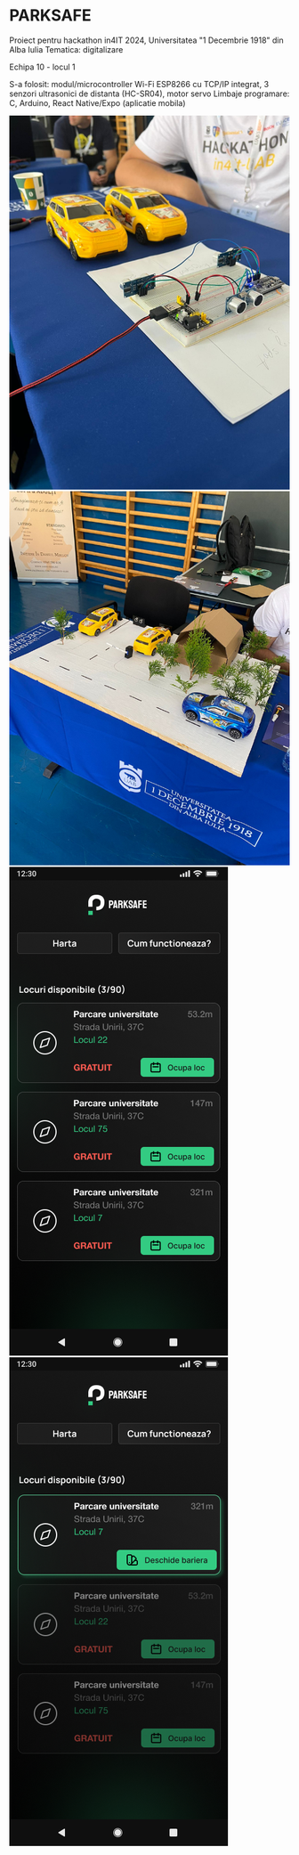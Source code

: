 # PARKSAFE

Proiect pentru hackathon in4IT 2024, Universitatea "1 Decembrie 1918" din Alba Iulia
Tematica: digitalizare

Echipa 10 - locul 1

S-a folosit: modul/microcontroller Wi-Fi ESP8266 cu TCP/IP integrat, 3 senzori ultrasonici de distanta (HC-SR04), motor servo
Limbaje programare: C, Arduino, React Native/Expo (aplicatie mobila)

![img1](./presentation/img1.jpg)
![img2](./presentation/img2.jpg)
![app1](./presentation/main.png)
![app2](./presentation/reserved.png)
